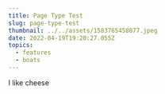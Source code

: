 ```yaml
---
title: Page Type Test
slug: page-type-test
thumbnail: ../../assets/1583765458077.jpeg
date: 2022-04-19T19:20:27.055Z
topics:
  - features
  - boats
---
```

I like cheese